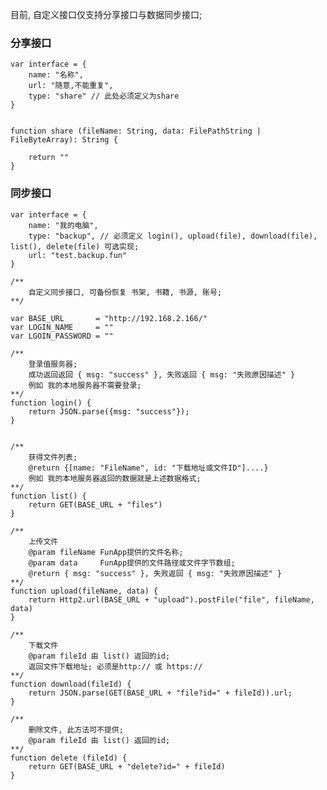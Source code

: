 目前, 自定义接口仅支持分享接口与数据同步接口;

### 分享接口
    var interface = {
        name: "名称",
        url: "随意,不能重复",
        type: "share" // 此处必须定义为share
    }


    function share (fileName: String, data: FilePathString | FileByteArray): String {

        return ""
    }


### 同步接口
    var interface = {
        name: "我的电脑",
        type: "backup", // 必须定义 login(), upload(file), download(file), list(), delete(file) 可选实现;
        url: "test.backup.fun"
    }

    /**
        自定义同步接口, 可备份恢复 书架, 书籍, 书源, 账号;
    **/

    var BASE_URL       = "http://192.168.2.166/"
    var LOGIN_NAME     = ""
    var LGOIN_PASSWORD = ""

    /**
        登录值服务器;
        成功返回返回 { msg: "success" }, 失败返回 { msg: "失败原因描述" }
        例如 我的本地服务器不需要登录;
    **/
    function login() {
        return JSON.parse({msg: "success"});
    }


    /**
        获得文件列表;
        @return {[name: "FileName", id: "下载地址或文件ID"]....}
        例如 我的本地服务器返回的数据就是上述数据格式;
    **/
    function list() {
        return GET(BASE_URL + "files")
    }

    /**
        上传文件
        @param fileName FunApp提供的文件名称;
        @param data     FunApp提供的文件路径或文件字节数组;
        @return { msg: "success" }, 失败返回 { msg: "失败原因描述" }
    **/
    function upload(fileName, data) {
        return Http2.url(BASE_URL + "upload").postFile("file", fileName, data)
    }

    /**
        下载文件
        @param fileId 由 list() 返回的id;
        返回文件下载地址; 必须是http:// 或 https://
    **/
    function download(fileId) {
        return JSON.parse(GET(BASE_URL + "file?id=" + fileId)).url;
    }

    /**
        删除文件, 此方法可不提供;
        @param fileId 由 list() 返回的id;
    **/
    function delete (fileId) {
        return GET(BASE_URL + "delete?id=" + fileId)
    }